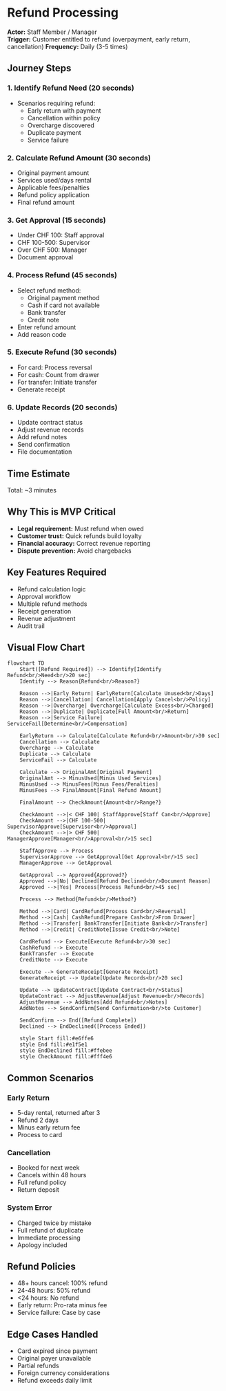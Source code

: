 # Refund Processing

**Actor:** Staff Member / Manager  
**Trigger:** Customer entitled to refund (overpayment, early return, cancellation)
**Frequency:** Daily (3-5 times)

## Journey Steps

### 1. Identify Refund Need (20 seconds)
- Scenarios requiring refund:
  - Early return with payment
  - Cancellation within policy
  - Overcharge discovered
  - Duplicate payment
  - Service failure

### 2. Calculate Refund Amount (30 seconds)
- Original payment amount
- Services used/days rental
- Applicable fees/penalties
- Refund policy application
- Final refund amount

### 3. Get Approval (15 seconds)
- Under CHF 100: Staff approval
- CHF 100-500: Supervisor
- Over CHF 500: Manager
- Document approval

### 4. Process Refund (45 seconds)
- Select refund method:
  - Original payment method
  - Cash if card not available
  - Bank transfer
  - Credit note
- Enter refund amount
- Add reason code

### 5. Execute Refund (30 seconds)
- For card: Process reversal
- For cash: Count from drawer
- For transfer: Initiate transfer
- Generate receipt

### 6. Update Records (20 seconds)
- Update contract status
- Adjust revenue records
- Add refund notes
- Send confirmation
- File documentation

## Time Estimate
Total: ~3 minutes

## Why This is MVP Critical
- **Legal requirement:** Must refund when owed
- **Customer trust:** Quick refunds build loyalty
- **Financial accuracy:** Correct revenue reporting
- **Dispute prevention:** Avoid chargebacks

## Key Features Required
- Refund calculation logic
- Approval workflow
- Multiple refund methods
- Receipt generation
- Revenue adjustment
- Audit trail

## Visual Flow Chart

```mermaid
flowchart TD
    Start([Refund Required]) --> Identify[Identify Refund<br/>Need<br/>20 sec]
    Identify --> Reason{Refund<br/>Reason?}
    
    Reason -->|Early Return| EarlyReturn[Calculate Unused<br/>Days]
    Reason -->|Cancellation| Cancellation[Apply Cancel<br/>Policy]
    Reason -->|Overcharge| Overcharge[Calculate Excess<br/>Charged]
    Reason -->|Duplicate| Duplicate[Full Amount<br/>Return]
    Reason -->|Service Failure| ServiceFail[Determine<br/>Compensation]
    
    EarlyReturn --> Calculate[Calculate Refund<br/>Amount<br/>30 sec]
    Cancellation --> Calculate
    Overcharge --> Calculate
    Duplicate --> Calculate
    ServiceFail --> Calculate
    
    Calculate --> OriginalAmt[Original Payment]
    OriginalAmt --> MinusUsed[Minus Used Services]
    MinusUsed --> MinusFees[Minus Fees/Penalties]
    MinusFees --> FinalAmount[Final Refund Amount]
    
    FinalAmount --> CheckAmount{Amount<br/>Range?}
    
    CheckAmount -->|< CHF 100| StaffApprove[Staff Can<br/>Approve]
    CheckAmount -->|CHF 100-500| SupervisorApprove[Supervisor<br/>Approval]
    CheckAmount -->|> CHF 500| ManagerApprove[Manager<br/>Approval<br/>15 sec]
    
    StaffApprove --> Process
    SupervisorApprove --> GetApproval[Get Approval<br/>15 sec]
    ManagerApprove --> GetApproval
    
    GetApproval --> Approved{Approved?}
    Approved -->|No| Declined[Refund Declined<br/>Document Reason]
    Approved -->|Yes| Process[Process Refund<br/>45 sec]
    
    Process --> Method{Refund<br/>Method?}
    
    Method -->|Card| CardRefund[Process Card<br/>Reversal]
    Method -->|Cash| CashRefund[Prepare Cash<br/>From Drawer]
    Method -->|Transfer| BankTransfer[Initiate Bank<br/>Transfer]
    Method -->|Credit| CreditNote[Issue Credit<br/>Note]
    
    CardRefund --> Execute[Execute Refund<br/>30 sec]
    CashRefund --> Execute
    BankTransfer --> Execute
    CreditNote --> Execute
    
    Execute --> GenerateReceipt[Generate Receipt]
    GenerateReceipt --> Update[Update Records<br/>20 sec]
    
    Update --> UpdateContract[Update Contract<br/>Status]
    UpdateContract --> AdjustRevenue[Adjust Revenue<br/>Records]
    AdjustRevenue --> AddNotes[Add Refund<br/>Notes]
    AddNotes --> SendConfirm[Send Confirmation<br/>to Customer]
    
    SendConfirm --> End([Refund Complete])
    Declined --> EndDeclined([Process Ended])
    
    style Start fill:#e6ffe6
    style End fill:#e1f5e1
    style EndDeclined fill:#ffebee
    style CheckAmount fill:#fff4e6
```

## Common Scenarios

### Early Return
- 5-day rental, returned after 3
- Refund 2 days
- Minus early return fee
- Process to card

### Cancellation
- Booked for next week
- Cancels within 48 hours
- Full refund policy
- Return deposit

### System Error
- Charged twice by mistake
- Full refund of duplicate
- Immediate processing
- Apology included

## Refund Policies
- 48+ hours cancel: 100% refund
- 24-48 hours: 50% refund
- <24 hours: No refund
- Early return: Pro-rata minus fee
- Service failure: Case by case

## Edge Cases Handled
- Card expired since payment
- Original payer unavailable
- Partial refunds
- Foreign currency considerations
- Refund exceeds daily limit